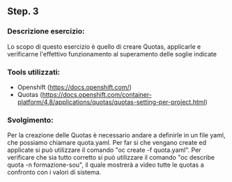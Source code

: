 
## Step. 3
### Descrizione esercizio:

Lo scopo di questo esercizio è quello di creare Quotas, applicarle e verificarne l'effettivo funzionamento al superamento delle soglie indicate
### Tools utilizzati:

- Openshift (https://docs.openshift.com/)
- Quotas (https://docs.openshift.com/container-platform/4.8/applications/quotas/quotas-setting-per-project.html)
### Svolgimento:

Per la creazione delle Quotas è necessario andare a definirle in un file yaml, che possiamo chiamare quota.yaml.
Per far si che vengano create ed applicate si può utilizzare il comando "oc create -f quota.yaml". 
Per verificare che sia tutto corretto si può utilizzare il comando "oc describe quota -n formazione-sou", il quale mostrerà a video tutte le quotas a confronto con i valori di sistema.
